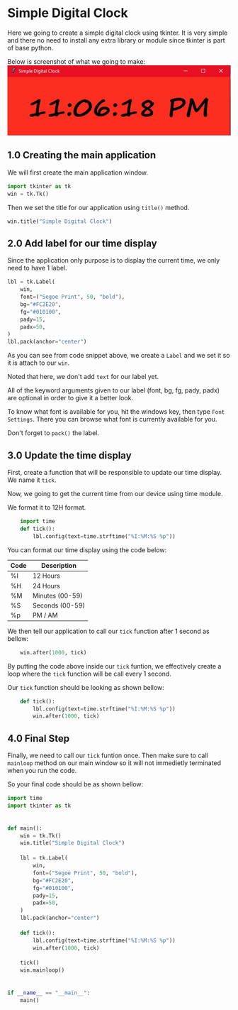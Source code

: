 # Simple Digital Clock

Here we going to create a simple digital clock using tkinter.
It is very simple and there no need to install any extra library or module since tkinter is part of base python.

Below is screenshot of what we going to make:
![Simple Digital Clock](Screenshot%201.jpg)

## 1.0 Creating the main application

We will first create the main application window.

```python
import tkinter as tk
win = tk.Tk()
```

Then we set the title for our application using `title()` method.

```python
win.title("Simple Digital Clock")
```

## 2.0 Add label for our time display

Since the application only purpose is to display the current time, we only need to have 1 label.

```python
lbl = tk.Label(
    win,
    font=("Segoe Print", 50, "bold"),
    bg="#FC2E20",
    fg="#010100",
    pady=15,
    padx=50,
)
lbl.pack(anchor="center")
```

As you can see from code snippet above, we create a `Label` and we set it so it is attach to our `win`.

Noted that here, we don't add `text` for our label yet.

All of the keyword arguments given to our label (font, bg, fg, pady, padx) are optional in order to give it a better look.

To know what font is available for you, hit the windows key, then type `Font Settings`. There you can browse what font is currently available for you.

Don't forget to `pack()` the label.

## 3.0 Update the time display

First, create a function that will be responsible to update our time display. We name it `tick`.

Now, we going to get the current time from our device using time module.

We format it to 12H format.

```python
    import time
    def tick():
        lbl.config(text=time.strftime("%I:%M:%S %p"))
```

You can format our time display using the code below:

| Code | Description     |
| ---- | --------------- |
| %I   | 12 Hours        |
| %H   | 24 Hours        |
| %M   | Minutes (00-59) |
| %S   | Seconds (00-59) |
| %p   | PM / AM         |

We then tell our application to call our `tick` function after 1 second as bellow:

```python
    win.after(1000, tick)
```

By putting the code above inside our `tick` funtion, we effectively create a loop where the `tick` function will be call every 1 second.

Our `tick` function should be looking as shown bellow:

```python
    def tick():
        lbl.config(text=time.strftime("%I:%M:%S %p"))
        win.after(1000, tick)
```

## 4.0 Final Step

Finally, we need to call our `tick` funtion once.
Then make sure to call `mainloop` method on our main window so it will not immedietly terminated when you run the code.

So your final code should be as shown bellow:

```python
import time
import tkinter as tk


def main():
    win = tk.Tk()
    win.title("Simple Digital Clock")

    lbl = tk.Label(
        win,
        font=("Segoe Print", 50, "bold"),
        bg="#FC2E20",
        fg="#010100",
        pady=15,
        padx=50,
    )
    lbl.pack(anchor="center")

    def tick():
        lbl.config(text=time.strftime("%I:%M:%S %p"))
        win.after(1000, tick)

    tick()
    win.mainloop()


if __name__ == "__main__":
    main()
```
